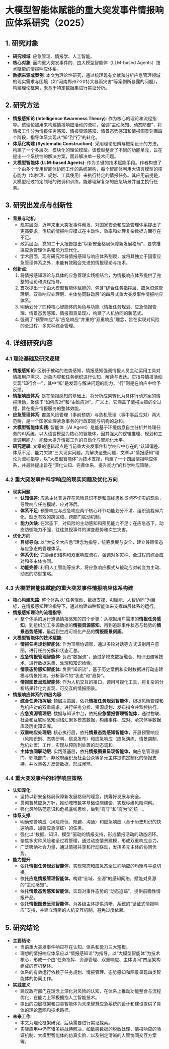  # 大模型智能体赋能的重大突发事件情报响应体系研究（2025）

## 1. 研究对象
- **研究领域**: 应急管理、情报学、人工智能。
- **核心对象**: 面向重大突发事件的、由大模型智能体（LLM-based Agents）技术赋能的情报响应体系。
- **数据来源或案例**: 本文为理论性研究，通过梳理现有文献和分析应急管理领域的现实需求与困境（如“河南郑州7·20特大暴雨灾害”等案例所暴露的问题），构建理论框架，未基于特定数据集进行实证分析。

## 2. 研究方法
- **情报感知论 (Intelligence Awareness Theory)**: 作为核心的理论和流程指导。该理论被用来构建情报响应活动的流程，强调“主动感知、动态防御”，将情报工作分为情报任务感知、情报资源感知、情景态势感知和情报图景刻画四个阶段，指导体系实现从“知”到“行”的转化。
- **体系化构建 (Systematic Construction)**: 采用理论思辨与框架设计的方法，构建了一个多层次、模块化的理论模型。该模型整合了不同的功能单元，旨在提出一个系统性的解决方案，而非解决单一技术问题。
- **大模型智能体 (LLM-based Agents)**: 作为关键的技术赋能手段。作者构想了一个由多个专用智能体协同工作的系统架构，每个智能体利用大语言模型的核心能力（如推理、规划、工具使用）来执行特定的情报任务。其应用前提是，大模型经过特定领域的微调和训练，能够理解复杂的应急场景并自主执行任务。

## 3. 研究出发点与创新性
- **背景与动机**:
    - 现实层面，近年来重大突发事件频发，对国家安全和应急管理体系提出了更高要求，传统的情报响应模式在主动性、效率和处理复杂数据方面存在不足。
    - 政策层面，党的二十大报告提出“以新安全格局保障新发展格局”，要求推进应急管理体系和能力现代化。
    - 学术层面，现有研究常将情报感知与响应体系割裂，或将其独立于国家应急管理体系之外，未能有效融合先进的情报理论与技术。
- **创新点**:
    1.  将情报感知理论与具体的应急管理实践相结合，为情报响应体系提供了完整的理论和流程指导。
    2.  首次提出一个由大模型智能体赋能的、包含“综合任务指挥层、应急资源管理层、双重响应处理层、主体协同联动层”的四层式重大突发事件情报响应体系。
    3.  明确划分了四种核心智能体的角色与功能（情报任务规划、应急情报管理、情景态势感知、情报图景呈现），构建了人机协同的新范式。
    4.  强调了“预警响应”与“应急响应”并重的“双重响应”理念，旨在实现对风险的全过程、多灾种综合管理。

## 4. 详细研究内容
### 4.1 理论基础及研究逻辑
- **情报感知论**: 区别于被动的态势感知，情报感知强调情报人员主动运用工具对情报用户需求、对象内容和任务组织进行认知、解读与表达。它指导情报活动实现“知行合一”，其中“知”是发现与解决问题的能力，“行”则是在响应中给予反馈。
- **情报响应体系**: 是在情报感知的基础上，将分析成果转化为具体行动方案的情报活动，聚焦于“如何应对”和“由谁应对”。广义上，它涵盖了情报决策的全过程，旨在提升情报服务的整体效能。
- **应急管理体系**: 覆盖风险管理（事前预防）与危机管理（事中事后应对）两大范畴，是一个国家处理紧急事务的行政职能与机构的总和。
- **大模型智能体实践**: 智能体（AI Agent）是能基于环境信息自主分析并处理任务的AI系统。以大语言模型为核心的智能体，因其强大的逻辑推理、规划和工具调用能力，能极大提升情报工作的自动化与智能化水平。
- **研究逻辑**: 文章的逻辑起点是当前重大突发事件科学响应中存在的“认知偏差、体系不足、能力欠缺”三大现实问题。为解决这些问题，文章以“情报感知”理论为流程指导，以“大模型智能体”为技术支撑，构建了一个四层情报响应体系，并最终提出旨在“深化认知、完善体系、提升能力”的科学响应策略。

### 4.2 重大突发事件科学响应的现实问题及优化方向
- **现实问题**:
    - **认知偏差**: 应急主体普遍存在风险意识不足和底线思维贯彻不切实的现象，导致响应任务模糊、应对滞后。
    - **体系不足**: 预警响应与应急响应两个核心环节功能划分不清、组织流程碎片化、缺乏有效的跨区域、跨部门联动机制。
    - **能力欠缺**: 在常态下，对风险的主动感知和预见能力不足；在应急态下，动态防御能力不强，往往忽视事件的演变趋势和次生灾害。
- **优化方向**:
    - **目标导向**: 以“大安全大应急”理念为指导，统筹发展与安全，建立兼顾常态与应急态的管理体系。
    - **体系优化**: 完善组织结构和双重响应流程，强调对多灾种、全过程的综合应对和多主体协同。
    - **功能完善**: 利用人工智能等技术，将应急响应模式从被动应对转变为主动、动态的防御策略。

### 4.3 大模型智能体赋能的重大突发事件情报响应体系构建
- **核心构建思路**: 整个体系以“任务驱动、数据支撑、AI赋能、人智协同”为目标，在情报感知理论指导下，通过构建四种智能体来支撑四层体系的运行。
- **情报感知理论的流程指导**:
    - 整个体系的运行遵循情报感知的四个步骤：从挖掘用户需求的**情报任务感知**，到组织加工多源数据的**情报资源感知**，再到追踪事件状态与趋势的**情景态势感知**，最后到生成可视化产品的**情报图景刻画**。
- **大模型智能体的技术赋能**:
    - **情报任务规划智能体**: 作为顶层协调器，通过多轮对话等方式识别用户意图，进行任务分解和状态汇总。
    - **应急情报管理智能体**: 负责“数据流”，通过多模态数据融合、知识图谱等技术，进行数据采集、处理和知识检索。
    - **情景态势感知智能体**: 负责“知识流”，基于历史案例和实时数据进行动态建模与情景推演，分析事件的“状态”和“趋势”。
    - **情报图景呈现智能体**: 作为人机交互的接口，调用可视化工具，将复杂的分析结果转化为直观、可交互的情报图景。
- **情报响应体系的四层内容**:
    - **综合任务指挥层**: 顶层决策层，依托**情报任务规划智能体**，根据风险管控和危机应对的双重需求，进行任务分析、资源规划、发布指令并监控执行。
    - **应急资源管理层**: 数据与知识中台，依托**应急情报管理智能体**，通过物联、社会和互联网感知网络汇聚多模态数据，构建事件、应对、承灾体等数据库及历史知识库。
    - **双重响应处理层**: 核心执行层，依托**情景态势感知智能体**，开展预警响应（风险识别、态势研判、信息发布）和应急响应（应急演练、情景遏制、危机处置）工作，实现从预防到处置的动态调和。
    - **主体协同联动层**: 实践落基层，依托**情报图景呈现智能体**，向应急管理部门、职能部门、非政府组织及社会公众等多元主体提供定制化的情报支持，并收集各方反馈数据，形成闭环。

### 4.4 重大突发事件的科学响应策略
- **认知深化**:
    - 坚持以新安全格局保障新发展格局的理念，统筹好发展与安全。
    - 贯彻智慧应急方针，推动城市数字基础设施建设，实现秒级风险洞察。
    - 强化风险防范意识和危机底线思维，做到“有守”和“有为”的统一。
- **体系支撑**:
    - 明确预警响应（风险降低、规避、沟通）和应急响应（基于历史知识的快速响应、加强应急演练）的任务。
    - 强化以“数据、知识、模型”驱动的情报支持，形成情报活动的动态闭环。
    - 聚焦多灾种风险和全过程管理，通过动态情景建模，形成双重响应合力。
    - 广泛吸纳社会力量，通过情报共享和行动联动，发挥多元主体的协同优势。
- **能力提升**:
    - 依托**情报任务规划智能体**，实现常态和应急态全过程响应的均衡与平稳切换。
    - 依托**应急情报管理智能体**，构建“全域、全源”的感知网络，赋能对资源的“主动感知”。
    - 依托**情景态势感知智能体**，实现对事件态势的“动态追踪”，提供前瞻性情报产品。
    - 依托**情报图景呈现智能体**，为各级主体提供清晰、系统的“循证式情报响应”支持，并建立清晰的人机交互机制，避免过度依赖。

## 5. 研究结论
- **主要结论**:
    - 当前重大突发事件响应存在认知、体系和能力三大短板。
    - 理想的情报响应体系应以“情报感知论”为指导，以“大模型智能体”为技术核心，形成一个由“任务指挥、资源管理、双重响应、主体协同”四层架构组成的有机整体。
    - 体系的有效运行依赖于任务规划、情报管理、态势感知和图景呈现四类智能体的协同工作。
- **实践意义**:
    - 建议政府部门在理念上深化对风险的认知，在体系上推动功能整合与流程优化，在能力上积极拥抱人工智能技术。
    - 提出的四层框架和四类智能体为未来智慧应急系统的设计和建设提供了具体的理论蓝图和技术路径。
- **未来工作**:
    - 本文为理论框架研究，后续需要进行实证探索。
    - 实际应用中仍有诸多挑战待解决，如敏感数据的脱敏处理、情报响应的验证机制、大模型智能体的仿真实验、以及制定清晰的人智协同交互方案等。
